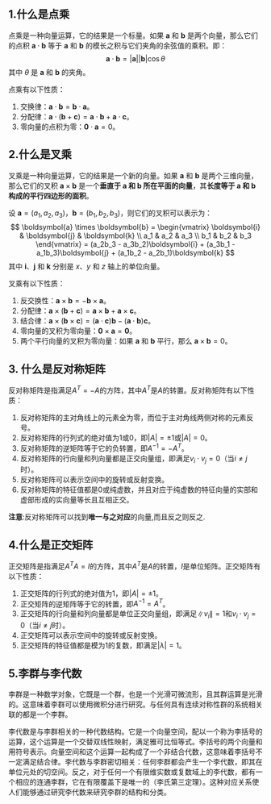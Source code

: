 

## 1.什么是点乘
点乘是一种向量运算，它的结果是一个标量。如果 $\boldsymbol{a}$ 和 $\boldsymbol{b}$ 是两个向量，那么它们的点积 $\boldsymbol{a} \cdot \boldsymbol{b}$ 等于 $\boldsymbol{a}$ 和 $\boldsymbol{b}$ 的模长之积与它们夹角的余弦值的乘积。即： $$ \boldsymbol{a} \cdot \boldsymbol{b} = |\boldsymbol{a}||\boldsymbol{b}|\cos{\theta} $$ 其中 $\theta$ 是 $\boldsymbol{a}$ 和 $\boldsymbol{b}$ 的夹角。

点乘有以下性质：

1. 交换律：$\boldsymbol{a} \cdot \boldsymbol{b} = \boldsymbol{b} \cdot \boldsymbol{a}$。
2. 分配律：$\boldsymbol{a} \cdot (\boldsymbol{b} + \boldsymbol{c}) = \boldsymbol{a} \cdot \boldsymbol{b} + \boldsymbol{a} \cdot \boldsymbol{c}$。
3. 零向量的点积为零：$\boldsymbol{0} \cdot \boldsymbol{a} = 0$。

## 2.什么是叉乘

叉乘是一种向量运算，它的结果是一个新的向量。如果 $\boldsymbol{a}$ 和 $\boldsymbol{b}$ 是两个三维向量，那么它们的叉积 $\boldsymbol{a} \times \boldsymbol{b}$ 是一个**垂直于 $\boldsymbol{a}$ 和 $\boldsymbol{b}$ 所在平面的向量**，其**长度等于 $\boldsymbol{a}$ 和 $\boldsymbol{b}$ 构成的平行四边形的面积**。

设 $\boldsymbol{a} = (a_1, a_2, a_3)$，$\boldsymbol{b} = (b_1, b_2, b_3)$，则它们的叉积可以表示为： $$ \boldsymbol{a} \times \boldsymbol{b} = \begin{vmatrix} \boldsymbol{i} & \boldsymbol{j} & \boldsymbol{k} \\ a_1 & a_2 & a_3 \\ b_1 & b_2 & b_3 \end{vmatrix} = (a_2b_3 - a_3b_2)\boldsymbol{i} + (a_3b_1 - a_1b_3)\boldsymbol{j} + (a_1b_2 - a_2b_1)\boldsymbol{k} $$ 其中 $\boldsymbol{i}$、$\boldsymbol{j}$ 和 $\boldsymbol{k}$ 分别是 $x$、$y$ 和 $z$ 轴上的单位向量。

叉乘有以下性质：

1. 反交换性：$\boldsymbol{a} \times \boldsymbol{b} = -\boldsymbol{b} \times \boldsymbol{a}$。  
2. 分配律：$\boldsymbol{a} \times (\boldsymbol{b} + \boldsymbol{c}) = \boldsymbol{a} \times \boldsymbol{b} + \boldsymbol{a} \times \boldsymbol{c}$。  
3. 结合律：$\boldsymbol{a} \times (\boldsymbol{b} \times \boldsymbol{c}) = (\boldsymbol{a} \cdot \boldsymbol{c})\boldsymbol{b} - (\boldsymbol{a} \cdot \boldsymbol{b})\boldsymbol{c}$。  
4. 零向量的叉积为零向量：$\boldsymbol{0} \times \boldsymbol{a} = \boldsymbol{0}$。  
5. 两个平行向量的叉积为零向量：如果 $\boldsymbol{a}$ 和 $\boldsymbol{b}$ 平行，那么 $\boldsymbol{a} \times \boldsymbol{b} = 0$。



## 3. 什么是反对称矩阵
反对称矩阵是指满足$A^T=-A$的方阵，其中$A^T$是$A$的转置。反对称矩阵有以下性质：
1. 反对称矩阵的主对角线上的元素全为零，而位于主对角线两侧对称的元素反号。
2. 反对称矩阵的行列式的绝对值为1或0，即$|A|=\pm 1$或$|A|=0$。
3. 反对称矩阵的逆矩阵等于它的负转置，即$A^{-1}=-A^T$。
4. 反对称矩阵的行向量和列向量都是正交向量组，即满足$v_i\cdot v_j=0$（当$i\neq j$时）。
5. 反对称矩阵可以表示空间中的旋转或反射变换。
6. 反对称矩阵的特征值都是0或纯虚数，并且对应于纯虚数的特征向量的实部和虚部形成的实向量等长且互相正交。


**注意**:反对称矩阵可以找到**唯一与之对应**的向量,而且反之则反之.  

## 4.什么是正交矩阵
正交矩阵是指满足$A^TA=I$的方阵，其中$A^T$是$A$的转置，$I$是单位矩阵。正交矩阵有以下性质：
1. 正交矩阵的行列式的绝对值为1，即$|A|=\pm 1$。
2. 正交矩阵的逆矩阵等于它的转置，即$A^{-1}=A^T$。
3. 正交矩阵的行向量和列向量都是单位正交向量组，即满足$\|v_i\|=1$和$v_i\cdot v_j=0$（当$i\neq j$时）。
4. 正交矩阵可以表示空间中的旋转或反射变换。
5. 正交矩阵的特征值都是模为1的复数，即满足$|\lambda|=1$。

## 5.李群与李代数
李群是一种数学对象，它既是一个群，也是一个光滑可微流形，且其群运算是光滑的。这意味着李群可以使用微积分进行研究。与任何具有连续对称性群的系统相关联的都是一个李群。

李代数是与李群相关的一种代数结构。它是一个向量空间，配以一个称为李括号的运算，这个运算是一个交替双线性映射，满足雅可比恒等式。李括号的两个向量和用符号表示。向量空间和这个运算一起构成了一个非结合代数，这意味着李括号不一定满足结合律。李代数与李群密切相关：任何李群都会产生一个李代数，即其在单位元处的切空间。反之，对于任何一个有限维实数或复数域上的李代数，都有一个相应的连通李群，它在有限覆盖下是唯一的（李氏第三定理）。这种对应关系使人们能够通过研究李代数来研究李群的结构和分类。
